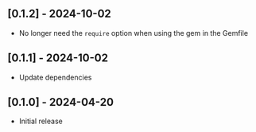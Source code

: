 ## [0.1.2] - 2024-10-02
- No longer need the `require` option when using the gem in the Gemfile

## [0.1.1] - 2024-10-02
- Update dependencies

## [0.1.0] - 2024-04-20

- Initial release
